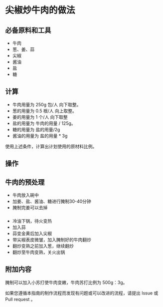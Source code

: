 # 尖椒炒牛肉的做法

## 必备原料和工具

* 牛肉
* 葱、姜、蒜
* 尖椒
* 酱油
* 盐
* 糖

## 计算

* 牛肉用量为 250g 包/人 向下取整。
* 葱的用量为 0.5 根/人 向上取整。
* 姜的用量为 1 个/人 向下取整
* 盐的用量为 牛肉的用量 / 125g。
* 糖的用量为 盐的用量/2g
* 酱油的用量为 盐的用量 * 3g

使用上述条件，计算出计划使用的原材料比例。

## 操作

## 牛肉的预处理

* 牛肉放入碗中
* 加姜、盐、酱油、糖进行腌制30-40分钟
* 腌制完姜可以去掉


### 

* 冷油下锅，待火变热
* 加入蒜
* 蒜变金黄后加入尖椒
* 带尖椒表皮微皱，加入腌制好的牛肉翻炒
* 翻炒变熟之前加入葱，继续翻炒
* 翻炒至牛肉变熟，关火出锅



## 附加内容

腌制可以加入小苏打使牛肉变嫩，牛肉苏打比例为 500g：3g。

如果您遵循本指南的制作流程而发现有问题或可以改进的流程，请提出 Issue 或 Pull request 。